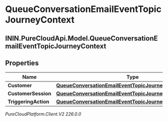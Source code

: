 # QueueConversationEmailEventTopicJourneyContext

## ININ.PureCloudApi.Model.QueueConversationEmailEventTopicJourneyContext

## Properties

|Name | Type | Description | Notes|
|------------ | ------------- | ------------- | -------------|
| **Customer** | [**QueueConversationEmailEventTopicJourneyCustomer**](QueueConversationEmailEventTopicJourneyCustomer) |  | [optional] |
| **CustomerSession** | [**QueueConversationEmailEventTopicJourneyCustomerSession**](QueueConversationEmailEventTopicJourneyCustomerSession) |  | [optional] |
| **TriggeringAction** | [**QueueConversationEmailEventTopicJourneyAction**](QueueConversationEmailEventTopicJourneyAction) |  | [optional] |



_PureCloudPlatform.Client.V2 226.0.0_
